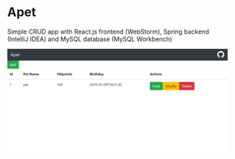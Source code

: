 # Apet
Simple CRUD app with React.js frontend (WebStorm), Spring backend (IntelliJ IDEA) and MySQL database (MySQL Workbench)

![Apet](https://github.com/enthye/Apet/blob/master/Apet.png)
